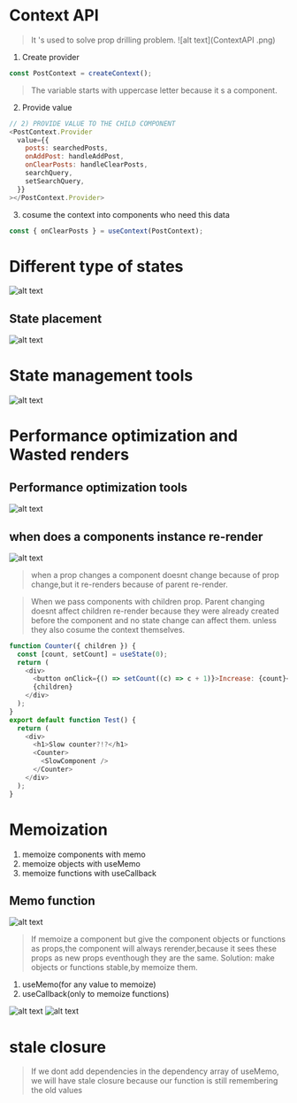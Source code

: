 # Context API

> It 's used to solve prop drilling problem.
> ![alt text](ContextAPI .png)

1. Create provider

```js
const PostContext = createContext();
```

> The variable starts with uppercase letter because it s a component.

2. Provide value

```js
// 2) PROVIDE VALUE TO THE CHILD COMPONENT
<PostContext.Provider
  value={{
    posts: searchedPosts,
    onAddPost: handleAddPost,
    onClearPosts: handleClearPosts,
    searchQuery,
    setSearchQuery,
  }}
></PostContext.Provider>
```

3. cosume the context into components who need this data

```js
const { onClearPosts } = useContext(PostContext);
```

# Different type of states

![alt text](TypeOfState.png)

## State placement

![alt text](statePlacement.png)

# State management tools

![alt text](stateManagementTool.png)

# Performance optimization and Wasted renders

## Performance optimization tools

![alt text](performanceOpt.png)

## when does a components instance re-render

![alt text](whenToRerender.png)

> when a prop changes a component doesnt change because of prop change,but it re-renders because of parent re-render.

> When we pass components with children prop. Parent changing doesnt affect children re-render because they were already created before the component and no state change can affect them. unless they also cosume the context themselves.

```js
function Counter({ children }) {
  const [count, setCount] = useState(0);
  return (
    <div>
      <button onClick={() => setCount((c) => c + 1)}>Increase: {count}</button>
      {children}
    </div>
  );
}
export default function Test() {
  return (
    <div>
      <h1>Slow counter?!?</h1>
      <Counter>
        <SlowComponent />
      </Counter>
    </div>
  );
}
```

# Memoization

1. memoize components with memo
2. memoize objects with useMemo
3. memoize functions with useCallback

## Memo function

![alt text](memoFunction.png)

> If memoize a component but give the component objects or functions as props,the component will always rerender,because it sees these props as new props eventhough they are the same.
> Solution: make objects or functions stable,by memoize them.

1.  useMemo(for any value to memoize)
2.  useCallback(only to memoize functions)

![alt text](useMemo-useCallback.png)
![alt text](useMemo-usecases.png)

# stale closure

> If we dont add dependencies in the dependency array of useMemo, we will have stale closure because our function is still remembering the old values
